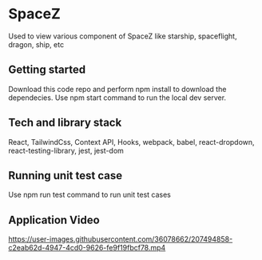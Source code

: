 # SpaceZ 
 Used to view various component of SpaceZ like starship, spaceflight, dragon, ship, etc
 
 ## Getting started
 Download this code repo and perform npm install to download the dependecies. Use npm start command to run the local dev server.
 
 ## Tech and library stack
 React, TailwindCss, Context API, Hooks, webpack, babel, react-dropdown, react-testing-library, jest, jest-dom
 
 ## Running unit test case
 Use npm run test command to run unit test cases
 
 ## Application Video
https://user-images.githubusercontent.com/36078662/207494858-c2eab62d-4947-4cd0-9626-fe9f19fbcf78.mp4

